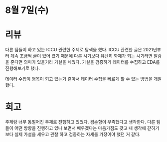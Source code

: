 # 8월 7일(수)

# 리뷰

다른 팀들이 하고 있는 ICCU 관련한 주제로 탐색을 했다.
ICCU 관련한 글은 2021년부터 계속 조금씩 글이 있어 왔기 때문에 다른 시기보다
유난히 화제가 되는 시기라면 알람을 준다면 의미가 있을거라 가설을 세웠다.
가설을 검증하기 데이터를 수집하고 EDA를 진행해보기로 했다.

데이터 수집이 병목이 되고 있는거 같아서 데이터 수집을 빠르게 할 수 있는 방법을 개발했다.

# 회고

주제랑 너무 동떨어진 주제로 진행하고 있었다.
겸손함이 부족했다고 생각한다.
다른 팀들이 어떤 방향을 진행하고 있나 보면서 배우겠다는 마음가짐도 갖고
내 생각에 갇히기 보다 실제 가설을 세우고 관찰 하고 검증하는 자세를 가졌어야 했던 거 같다. 
